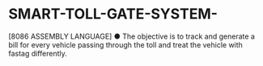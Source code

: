 # SMART-TOLL-GATE-SYSTEM-
[8086 ASSEMBLY LANGUAGE] ● The objective is to track and generate a bill for every vehicle passing through the toll and treat the vehicle with fastag differently.
